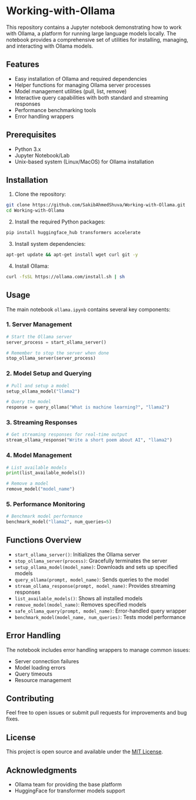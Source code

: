 # Working-with-Ollama

This repository contains a Jupyter notebook demonstrating how to work with Ollama, a platform for running large language models locally. The notebook provides a comprehensive set of utilities for installing, managing, and interacting with Ollama models.

## Features

- Easy installation of Ollama and required dependencies
- Helper functions for managing Ollama server processes
- Model management utilities (pull, list, remove)
- Interactive query capabilities with both standard and streaming responses
- Performance benchmarking tools
- Error handling wrappers

## Prerequisites

- Python 3.x
- Jupyter Notebook/Lab
- Unix-based system (Linux/MacOS) for Ollama installation

## Installation

1. Clone the repository:
```bash
git clone https://github.com/SakibAhmedShuva/Working-with-Ollama.git
cd Working-with-Ollama
```

2. Install the required Python packages:
```bash
pip install huggingface_hub transformers accelerate
```

3. Install system dependencies:
```bash
apt-get update && apt-get install wget curl git -y
```

4. Install Ollama:
```bash
curl -fsSL https://ollama.com/install.sh | sh
```

## Usage

The main notebook `ollama.ipynb` contains several key components:

### 1. Server Management
```python
# Start the Ollama server
server_process = start_ollama_server()

# Remember to stop the server when done
stop_ollama_server(server_process)
```

### 2. Model Setup and Querying
```python
# Pull and setup a model
setup_ollama_model("llama2")

# Query the model
response = query_ollama("What is machine learning?", "llama2")
```

### 3. Streaming Responses
```python
# Get streaming responses for real-time output
stream_ollama_response("Write a short poem about AI", "llama2")
```

### 4. Model Management
```python
# List available models
print(list_available_models())

# Remove a model
remove_model("model_name")
```

### 5. Performance Monitoring
```python
# Benchmark model performance
benchmark_model("llama2", num_queries=5)
```

## Functions Overview

- `start_ollama_server()`: Initializes the Ollama server
- `stop_ollama_server(process)`: Gracefully terminates the server
- `setup_ollama_model(model_name)`: Downloads and sets up specified models
- `query_ollama(prompt, model_name)`: Sends queries to the model
- `stream_ollama_response(prompt, model_name)`: Provides streaming responses
- `list_available_models()`: Shows all installed models
- `remove_model(model_name)`: Removes specified models
- `safe_ollama_query(prompt, model_name)`: Error-handled query wrapper
- `benchmark_model(model_name, num_queries)`: Tests model performance

## Error Handling

The notebook includes error handling wrappers to manage common issues:
- Server connection failures
- Model loading errors
- Query timeouts
- Resource management

## Contributing

Feel free to open issues or submit pull requests for improvements and bug fixes.

## License

This project is open source and available under the [MIT License](LICENSE).

## Acknowledgments

- Ollama team for providing the base platform
- HuggingFace for transformer models support
